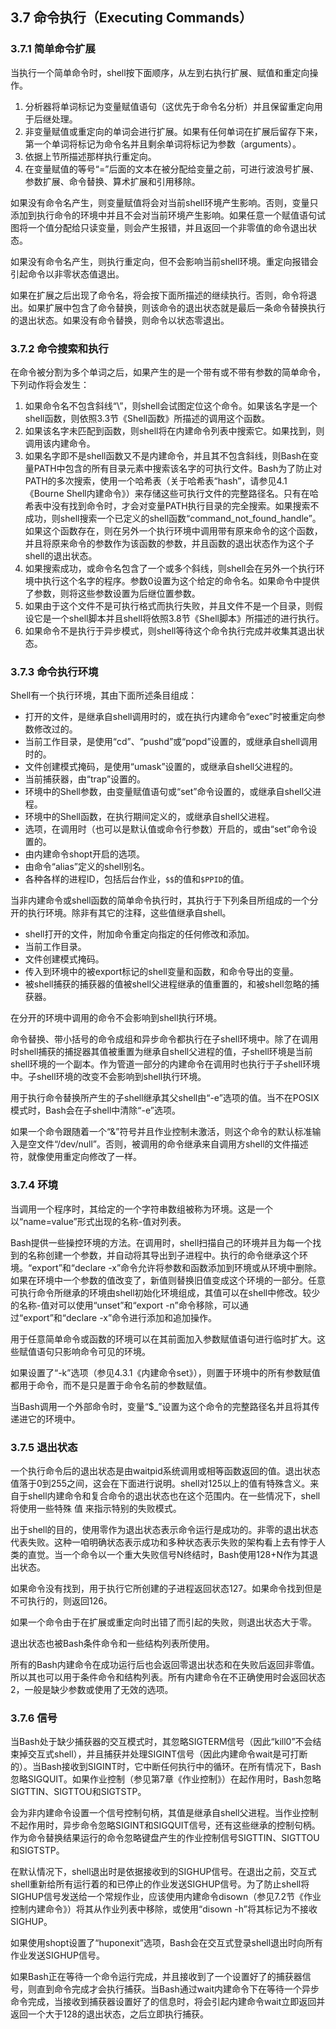 ## 3.7 命令执行（Executing Commands）

### 3.7.1 简单命令扩展

当执行一个简单命令时，shell按下面顺序，从左到右执行扩展、赋值和重定向操作。

1. 分析器将单词标记为变量赋值语句（这优先于命令名分析）并且保留重定向用于后继处理。
2. 非变量赋值或重定向的单词会进行扩展。如果有任何单词在扩展后留存下来，第一个单词将标记为命令名并且剩余单词将标记为参数（arguments）。
3. 依据上节所描述那样执行重定向。
4. 在变量赋值的等号“=”后面的文本在被分配给变量之前，可进行波浪号扩展、参数扩展、命令替换、算术扩展和引用移除。

如果没有命令名产生，则变量赋值将会对当前shell环境产生影响。否则，变量只添加到执行命令的环境中并且不会对当前环境产生影响。如果任意一个赋值语句试图将一个值分配给只读变量，则会产生报错，并且返回一个非零值的命令退出状态。

如果没有命令名产生，则执行重定向，但不会影响当前shell环境。重定向报错会引起命令以非零状态值退出。

如果在扩展之后出现了命令名，将会按下面所描述的继续执行。否则，命令将退出。如果扩展中包含了命令替换，则该命令的退出状态就是最后一条命令替换执行的退出状态。如果没有命令替换，则命令以状态零退出。

### 3.7.2 命令搜索和执行

在命令被分割为多个单词之后，如果产生的是一个带有或不带有参数的简单命令，下列动作将会发生：

1. 如果命令名不包含斜线“\”，则shell会试图定位这个命令。如果该名字是一个shell函数，则依照3.3节《Shell函数》所描述的调用这个函数。
2. 如果该名字未匹配到函数，则shell将在内建命令列表中搜索它。如果找到，则调用该内建命令。
3. 如果名字即不是shell函数又不是内建命令，并且其不包含斜线，则Bash在变量PATH中包含的所有目录元素中搜索该名字的可执行文件。Bash为了防止对PATH的多次搜索，使用一个哈希表（关于哈希表“hash”，请参见4.1《Bourne Shell内建命令》）来存储这些可执行文件的完整路径名。只有在哈希表中没有找到命令时，才会对变量PATH执行目录的完全搜索。如果搜索不成功，则shell搜索一个已定义的shell函数“command_not_found_handle”。如果这个函数存在，则在另外一个执行环境中调用带有原来命令的这个函数，并且将原来命令的参数作为该函数的参数，并且函数的退出状态作为这个子shell的退出状态。
4. 如果搜索成功，或命令名包含了一个或多个斜线，则shell会在另外一个执行环境中执行这个名字的程序。参数0设置为这个给定的命令名。如果命令中提供了参数，则将这些参数设置为后继位置参数。
5. 如果由于这个文件不是可执行格式而执行失败，并且文件不是一个目录，则假设它是一个shell脚本并且shell将依照3.8节《Shell脚本》所描述的进行执行。
6. 如果命令不是执行于异步模式，则shell等待这个命令执行完成并收集其退出状态。

### 3.7.3 命令执行环境

Shell有一个执行环境，其由下面所述条目组成：

- 打开的文件，是继承自shell调用时的，或在执行内建命令“exec”时被重定向参数修改过的。
- 当前工作目录，是使用“cd”、“pushd”或“popd”设置的，或继承自shell调用时的。
- 文件创建模式掩码，是使用“umask”设置的，或继承自shell父进程的。
- 当前捕获器，由“trap”设置的。
- 环境中的Shell参数，由变量赋值语句或“set”命令设置的，或继承自shell父进程。
- 环境中的Shell函数，在执行期间定义的，或继承自shell父进程。
- 选项，在调用时（也可以是默认值或命令行参数）开启的，或由“set”命令设置的。
- 由内建命令shopt开启的选项。
- 由命令“alias”定义的shell别名。
- 各种各样的进程ID，包括后台作业，`$$`的值和`$PPID`的值。

当非内建命令或shell函数的简单命令执行时，其执行于下列条目所组成的一个分开的执行环境。除非有其它的注释，这些值继承自shell。

- shell打开的文件，附加命令重定向指定的任何修改和添加。
- 当前工作目录。
- 文件创建模式掩码。
- 传入到环境中的被export标记的shell变量和函数，和命令导出的变量。
- 被shell捕获的捕获器的值被shell父进程继承的值重置的，和被shell忽略的捕获器。

在分开的环境中调用的命令不会影响到shell执行环境。

命令替换、带小括号的命令成组和异步命令都执行在子shell环境中。除了在调用时shell捕获的捕捉器其值被重置为继承自shell父进程的值，子shell环境是当前shell环境的一个副本。作为管道一部分的内建命令在调用时也执行于子shell环境中。子shell环境的改变不会影响到shell执行环境。

用于执行命令替换所产生的子shell继承其父shell由“-e”选项的值。当不在POSIX模式时，Bash会在子shell中清除“-e”选项。

如果一个命令跟随着一个“&”符号并且作业控制未激活，则这个命令的默认标准输入是空文件“/dev/null”。否则，被调用的命令继承来自调用方shell的文件描述符，就像使用重定向修改了一样。

### 3.7.4 环境

当调用一个程序时，其给定的一个字符串数组被称为环境。这是一个以“name=value”形式出现的名称-值对列表。

Bash提供一些操控环境的方法。在调用时，shell扫描自己的环境并且为每一个找到的名称创建一个参数，并自动将其导出到子进程中。执行的命令继承这个环境。“export”和“declare -x”命令允许将参数和函数添加到环境或从环境中删除。如果在环境中一个参数的值改变了，新值则替换旧值变成这个环境的一部分。任意可执行命令所继承的环境由shell初始化环境组成，其值可以在shell中修改。较少的名称-值对可以使用“unset”和“export -n”命令移除，可以通过“export”和“declare -x”命令进行添加和追加操作。

用于任意简单命令或函数的环境可以在其前面加入参数赋值语句进行临时扩大。这些赋值语句只影响命令可见的环境。

如果设置了“-k”选项（参见4.3.1《内建命令set》），则置于环境中的所有参数赋值都用于命令，而不是只是置于命令名前的参数赋值。

当Bash调用一个外部命令时，变量“$_”设置为这个命令的完整路径名并且将其传递进它的环境中。

### 3.7.5 退出状态

一个执行命令后的退出状态是由waitpid系统调用或相等函数返回的值。退出状态值落于0到255之间，这会在下面进行说明。shell对125以上的值有特殊含义。来自于shell内建命令和复合命令的退出状态也在这个范围内。在一些情况下，shell将使用一些特殊 值 来指示特别的失败模式。

出于shell的目的，使用零作为退出状态表示命令运行是成功的。非零的退出状态代表失败。这种一咱明确状态表示成功和多种状态表示失败的架构看上去有悖于人类的直觉。当一个命令以一个重大失败信号N终结时，Bash使用128+N作为其退出状态。

如果命令没有找到，用于执行它所创建的子进程返回状态127。如果命令找到但是不可执行的，则返回126。

如果一个命令由于在扩展或重定向时出错了而引起的失败，则退出状态大于零。

退出状态也被Bash条件命令和一些结构列表所使用。

所有的Bash内建命令在成功运行后也会返回零退出状态和在失败后返回非零值。所以其也可以用于条件命令和结构列表。所有内建命令在不正确使用时会返回状态2，一般是缺少参数或使用了无效的选项。

### 3.7.6 信号

当Bash处于缺少捕获器的交互模式时，其忽略SIGTERM信号（因此“kill0”不会结束掉交互式shell），并且捕获并处理SIGINT信号（因此内建命令wait是可打断的）。当Bash接收到SIGINT时，它中断任何执行中的循环。在所有情况下，Bash忽略SIGQUIT。如果作业控制（参见第7章《作业控制》）在起作用时，Bash忽略SIGTTIN、SIGTTOU和SIGTSTP。

会为非内建命令设置一个信号控制句柄，其值是继承自shell父进程。当作业控制不起作用时，异步命令忽略SIGINT和SIGQUIT信号，还有这些继承的控制句柄。作为命令替换结果运行的命令忽略键盘产生的作业控制信号SIGTTIN、SIGTTOU和SIGTSTP。

在默认情况下，shell退出时是依据接收到的SIGHUP信号。在退出之前，交互式shell重新给所有运行着的和已停止的作业发送SIGHUP信号。为了防止shell将SIGHUP信号发送给一个常规作业，应该使用内建命令disown（参见7.2节《作业控制内建命令》）将其从作业列表中移除，或使用“disown -h”将其标记为不接收SIGHUP。

如果使用shopt设置了“huponexit”选项，Bash会在交互式登录shell退出时向所有作业发送SIGHUP信号。

如果Bash正在等待一个命令运行完成，并且接收到了一个设置好了的捕获器信号，则直到命令完成才会执行捕获。当Bash通过wait内建命令下在等待一个异步命令完成，当接收到捕获器设置好了的信息时，将会引起内建命令wait立即返回并返回一个大于128的退出状态，之后立即执行捕获。